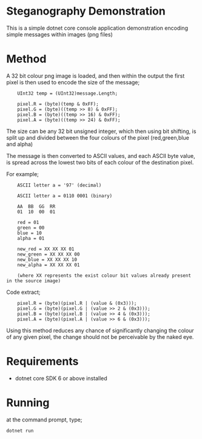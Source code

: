 # Steganography Demonstration

This is a simple dotnet core console application demonstration encoding simple messages within images (png files)

# Method

A 32 bit colour png image is loaded, and then within the output the first pixel is then used to encode the size of the message;

```
    UInt32 temp = (UInt32)message.Length;
    
    pixel.R = (byte)(temp & 0xFF);
    pixel.G = (byte)((temp >> 8) & 0xFF);
    pixel.B = (byte)((temp >> 16) & 0xFF);
    pixel.A = (byte)((temp >> 24) & 0xFF);
```

The size can be any 32 bit unsigned integer, which then using bit shifting, is split up and divided between the four colours of the pixel (red,green,blue and alpha)

The message is then converted to ASCII values, and each ASCII byte value, is spread across the lowest two bits of each colour of the destination pixel.

For example;

```
    ASCII letter a = '97' (decimal)

    ASCII letter a = 0110 0001 (binary)

    AA  BB  GG  RR
    01  10  00  01   

    red = 01
    green = 00
    blue = 10
    alpha = 01

    new_red = XX XX XX 01
    new_green = XX XX XX 00
    new_blue = XX XX XX 10
    new_alpha = XX XX XX 01

    (where XX represents the exist colour bit values already present in the source image)
```

Code extract;

```
    pixel.R = (byte)(pixel.R | (value & (0x3)));
    pixel.G = (byte)(pixel.G | (value >> 2 & (0x3)));
    pixel.B = (byte)(pixel.B | (value >> 4 & (0x3)));
    pixel.A = (byte)(pixel.A | (value >> 6 & (0x3)));
```

Using this method reduces any chance of significantly changing the colour of any given pixel, the change should not be perceivable by the naked eye.

# Requirements

- dotnet core SDK 6 or above installed

# Running

at the command prompt, type;

```
dotnet run
```



